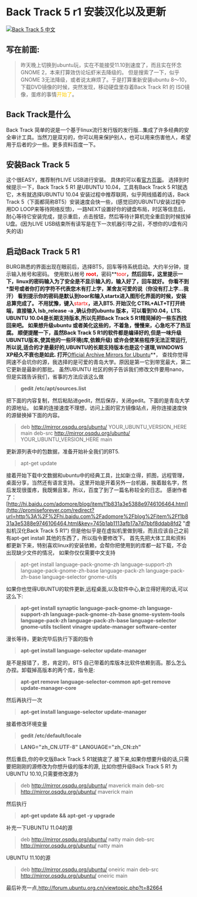 # Back Track 5 r1 安装汉化以及更新

[![Back Track 5 中文](https://attachment.soulteary.com/2011/12/24/Screenshot.jpg "Back Track 5 中文")](https://attachment.soulteary.com/2011/12/24/Screenshot.jpg) 

## 写在前面:

> 昨天晚上切换到ubuntu玩，实在不能接受11.10到速度了，而且实在怀念GNOME 2，本来打算效仿论坛虾米去降级的。 但是搜索了一下，似乎GNOME 3无法降级，或者说太麻烦了。于是打算重新安装ubuntu 8～10，下载DVD镜像的时候，突然发现，移动硬盘里存着Back Track R1 的 ISO镜像，蛋疼的事情<span style="color: #ffcc00;">开始了</span>。


## Back Track是什么

Back Track 简单的说是一个基于linux流行发行版的发行版...集成了许多经典的安全审计工具。当然刀是双刃的，你可以用来保护别人，也可以用来伤害他人，希望用于后者的少一些。更多资料百度一下。</pre>

## 安装Back Track 5

这个很EASY，推荐制作LIVE USB进行安装。 具体的可以看[官方页面](http://www.ubuntu.com/download/ubuntu/download "UBUNTU 安装方法")。 选择到时候提示一下，Back Track 5 R1 是UBUNTU 10.04，工具有Back Track 5 R1就选它，木有就选择UBUNTU 10.04 安装过程中推荐联网，似乎网线插着的话，Back Track 5（下面都简称BT5）安装速度会快一些，(感觉旧的UBUNTU安装过程中用DO LOOP来等待网络反馈)，一路NEXT设置好你的键盘布局，时区等信息后，耐心等待它安装完成，提示重启，点击按钮，然后等待计算机完全重启到时候拔掉U盘。(因为LIVE USB结束所有读写是在下一次机器引导之前，不想你的U盘有闪失的话) 


## 启动Back Track 5 R1

BURG熟悉的界面出现在眼前后，选择BT5，回车等待系统启动。大约半分钟，提示输入帐号和密码。 使用默认帐号 **<span style="color: #ff0000;">root</span>**，密码**<span style="color: #ff0000;">toor</span>**，然后回车，这里提示一下，linux的密码输入为了安全是不显示输入的，输入好了，回车就好。 你看不到*型号或者你打的字符不代表您木有打上字，某舍友可爱的说（你没有打上字...我汗） 看到提示你的密码是默认到toor和输入startx进入图形化界面的时候，安装总算完成了。 不用犹豫，键入**<span style="color: #ff0000;">startx</span>**，进入BT5. **开始汉化** CTRL+ALT+T打开终端，直接输入 **lsb_release -a** ,确认你的ubuntu 版本，可以看到10.04，LTS. UBUNTU 10.04是长期支持版本,所以先把Back Track 5 R1精简掉的一些东西找回来吧。 如果想升级ubuntu 或者美化这些的，不着急，慢慢来，心急吃不了热豆腐。 **顺便提醒一下，虽然Back Track 5 R1的软件都是编译好的,但是一味升级UBUNTU版本,使其他的一些环境(库,依赖升级) 或许会使某些程序无法正常运行,所以说,适合的才是最好的,UBUNTU的长期支持版本也是这个道理,WINDOWS XP经久不衰也是如此.** 打开**[Official Archive Mirrors for Ubuntu](https://launchpad.net/ubuntu/+archivemirrors "官方镜像站点")**， 查找你觉得网速不会坑你的源，我选择的是可爱的青岛大学。原因是第一它到带宽最大，第二它更新是最新的那批。 虽然UBUNTU 社区的例子告诉我们修改文件要用nano，但是实践告诉我们，省事的方法应该这么做

> **gedit /etc/apt/sources.list**

把下面的内容复制，然后粘贴进gedit，然后保存，关闭gedit。下面的是青岛大学的源地址。 如果的连接速度不理想，访问上面的官方镜像站点，用你连接速度快的源替换掉下面的内容。

> deb http://mirror.osqdu.org/ubuntu/ YOUR_UBUNTU_VERSION_HERE main deb-src http://mirror.osqdu.org/ubuntu/ YOUR_UBUNTU_VERSION_HERE main

更新源列表中的包数据，准备开始补全我们的BT5.

> apt-get update

接着开始下载中文数据和ubuntu中的经典工具，比如新立得，抓图，远程管理，桌面分享，当然还有语言支持。 这里开始是开着另外一台机器，挨着敲名字，然后发现很蛋疼，我既懒且笨，所以，百度了到了一篇名称较全的日志。 感谢作者了：[http://hi.baidu.com/adomore/blog/item/f1b831a3e5388e9746106464.html](http://promiseforever.com/redirect?url=http%3A%2F%2Fhi.baidu.com%2Fadomore%2Fblog%2Fitem%2Ff1b831a3e5388e9746106464.html&key=745b1ab1113afb17a7d7bbf8ddab8fd2 "虚拟机汉化Back Track 5 R1") 但是他似乎是在虚拟机里做到哦，而且应该自己之前有apt-get install 其他的东西了，所以指令要修改下。 首先先把大体工具和资料都更新下来，特别喜欢linux的安装依赖，会帮你把使用到的库都一起下载，不会出现缺少文件的情况， 如果你仅仅需要中文支持

> apt-get install language-pack-gnome-zh language-support-zh language-pack-gnome-zh-base language-pack-zh language-pack-zh-base language-selector gnome-utils

如果你也觉得UBUNTU的软件更新,远程桌面,以及软件中心,新立得好用的话,可以这么下:

> **apt-get install synaptic language-pack-gnome-zh language-support-zh language-pack-gnome-zh-base gnome-system-tools language-pack-zh language-pack-zh-base language-selector gnome-utils tsclient vinagre update-manager software-center**

漫长等待，更新完毕后执行下面的指令

> **apt-get install language-selector update-manager**

是不是报错了，恩，肯定的，BT5 自己带着的库版本比软件依赖到高。那么怎么办捏。卸载掉高版本的两个库，指令是:

> **apt-get remove language-selector-common apt-get remove update-manager-core**

然后再执行一次

> **apt-get install language-selector update-manager**

接着修改环境变量

> **gedit /etc/default/locale**

> **LANG="zh_CN.UTF-8" LANGUAGE="zh_CN:zh"**

然后重启,你的中文版Back Track 5 R1就搞定了.接下来,如果你想要升级的话,只需要把刚刚的源修改为你想升级的版本的源, 比如你想升级Back Track 5 R1 为UBUNTU 10.10,只需要修改源为

> deb http://mirror.osqdu.org/ubuntu/ maverick main deb-src http://mirror.osqdu.org/ubuntu/ maverick main

然后执行

> **apt-get update && apt-get -y upgrade**

补充一下UBUNTU 11.04的源

> deb http://mirror.osqdu.org/ubuntu/ natty main deb-src http://mirror.osqdu.org/ubuntu/ natty main

UBUNTU 11.10的源

> deb http://mirror.osqdu.org/ubuntu/ oneiric main deb-src http://mirror.osqdu.org/ubuntu/ oneiric main

最后补充一点,http://forum.ubuntu.org.cn/viewtopic.php?t=82664

